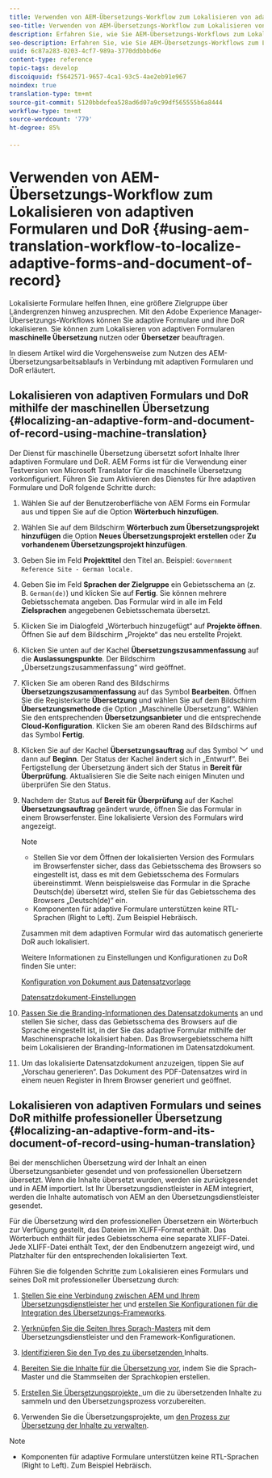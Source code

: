 ```yaml
---
title: Verwenden von AEM-Übersetzungs-Workflow zum Lokalisieren von adaptiven Formularen und DoR
seo-title: Verwenden von AEM-Übersetzungs-Workflow zum Lokalisieren von adaptiven Formularen und DoR
description: Erfahren Sie, wie Sie AEM-Übersetzungs-Workflows zum Lokalisieren von adaptiven Formularen und DoR verwenden.
seo-description: Erfahren Sie, wie Sie AEM-Übersetzungs-Workflows zum Lokalisieren von adaptiven Formularen und DoR verwenden.
uuid: 6c87a283-0203-4cf7-989a-3770ddbbbd6e
content-type: reference
topic-tags: develop
discoiquuid: f5642571-9657-4ca1-93c5-4ae2eb91e967
noindex: true
translation-type: tm+mt
source-git-commit: 5120bbdefea528ad6d07a9c99df565555b6a8444
workflow-type: tm+mt
source-wordcount: '779'
ht-degree: 85%

---
```



# Verwenden von AEM-Übersetzungs-Workflow zum Lokalisieren von adaptiven Formularen und DoR {#using-aem-translation-workflow-to-localize-adaptive-forms-and-document-of-record}

Lokalisierte Formulare helfen Ihnen, eine größere Zielgruppe über Ländergrenzen hinweg anzusprechen. Mit den Adobe Experience Manager-Übersetzungs-Workflows können Sie adaptive Formulare und ihre DoR lokalisieren. Sie können zum Lokalisieren von adaptiven Formularen **maschinelle Übersetzung** nutzen oder **Übersetzer** beauftragen.

In diesem Artikel wird die Vorgehensweise zum Nutzen des AEM-Übersetzungsarbeitsablaufs in Verbindung mit adaptiven Formularen und DoR erläutert.

## Lokalisieren von adaptiven Formulars und DoR mithilfe der maschinellen Übersetzung {#localizing-an-adaptive-form-and-document-of-record-using-machine-translation}

Der Dienst für maschinelle Übersetzung übersetzt sofort Inhalte Ihrer adaptiven Formulare und DoR. AEM Forms ist für die Verwendung einer Testversion von Microsoft Translator für die maschinelle Übersetzung vorkonfiguriert. Führen Sie zum Aktivieren des Dienstes für Ihre adaptiven Formulare und DoR folgende Schritte durch:

1. Wählen Sie auf der Benutzeroberfläche von AEM Forms ein Formular aus und tippen Sie auf die Option **Wörterbuch hinzufügen**.
1. Wählen Sie auf dem Bildschirm **Wörterbuch zum Übersetzungsprojekt hinzufügen** die Option **Neues Übersetzungsprojekt erstellen** oder **Zu vorhandenem Übersetzungsprojekt hinzufügen**.
1. Geben Sie im Feld **Projekttitel** den Titel an. Beispiel: `Government Reference Site - German locale.`
1. Geben Sie im Feld **Sprachen der Zielgruppe** ein Gebietsschema an (z. B. `German(de)`) und klicken Sie auf **Fertig**. Sie können mehrere Gebietsschemata angeben. Das Formular wird in alle im Feld **Zielsprachen** angegebenen Gebietsschemata übersetzt.
1. Klicken Sie im Dialogfeld „Wörterbuch hinzugefügt“ auf **Projekte öffnen**. Öffnen Sie auf dem Bildschirm „Projekte“ das neu erstellte Projekt.
1. Klicken Sie unten auf der Kachel **Übersetzungszusammenfassung** auf die **Auslassungspunkte**. Der Bildschirm „Übersetzungszusammenfassung“ wird geöffnet.
1. Klicken Sie am oberen Rand des Bildschirms **Übersetzungszusammenfassung** auf das Symbol **Bearbeiten**. Öffnen Sie die Registerkarte **Übersetzung** und wählen Sie auf dem Bildschirm **Übersetzungsmethode** die Option „Maschinelle Übersetzung“. Wählen Sie den entsprechenden **Übersetzungsanbieter** und die entsprechende **Cloud-Konfiguration**. Klicken Sie am oberen Rand des Bildschirms auf das Symbol **Fertig**.
1. Klicken Sie auf der Kachel **Übersetzungsauftrag** auf das Symbol ![aem62forms_downPfeil](assets/aem62forms_downarrow.png) und dann auf **Beginn**. Der Status der Kachel ändert sich in „Entwurf“. Bei Fertigstellung der Übersetzung ändert sich der Status in **Bereit für Überprüfung**. Aktualisieren Sie die Seite nach einigen Minuten und überprüfen Sie den Status.
1. Nachdem der Status auf **Bereit für Überprüfung** auf der Kachel **Übersetzungsauftrag** geändert wurde, öffnen Sie das Formular in einem Browserfenster. Eine lokalisierte Version des Formulars wird angezeigt.

   >[!NOTE]
   >
   >* Stellen Sie vor dem Öffnen der lokalisierten Version des Formulars im Browserfenster sicher, dass das Gebietsschema des Browsers so eingestellt ist, dass es mit dem Gebietsschema des Formulars übereinstimmt. Wenn beispielsweise das Formular in die Sprache Deutsch(de) übersetzt wird, stellen Sie für das Gebietsschema des Browsers „Deutsch(de)“ ein.
   >* Komponenten für adaptive Formulare unterstützen keine RTL-Sprachen (Right to Left). Zum Beispiel Hebräisch.


   Zusammen mit dem adaptiven Formular wird das automatisch generierte DoR auch lokalisiert.

   Weitere Informationen zu Einstellungen und Konfigurationen zu DoR finden Sie unter:

   [Konfiguration von Dokument aus Datensatzvorlage](/help/forms/using/generate-document-of-record-for-non-xfa-based-adaptive-forms.md#p-document-of-record-template-configuration-p)

   [Datensatzdokument-Einstellungen](/help/forms/using/generate-document-of-record-for-non-xfa-based-adaptive-forms.md#p-document-of-record-settings-p)

1. [Passen Sie die Branding-Informationen des Datensatzdokuments](/help/forms/using/generate-document-of-record-for-non-xfa-based-adaptive-forms.md) an und stellen Sie sicher, dass das Gebietsschema des Browsers auf die Sprache eingestellt ist, in der Sie das adaptive Formular mithilfe der Maschinensprache lokalisiert haben. Das Browsergebietsschema hilft beim Lokalisieren der Branding-Informationen im Datensatzdokument.
1. Um das lokalisierte Datensatzdokument anzuzeigen, tippen Sie auf „Vorschau generieren“. Das Dokument des PDF-Datensatzes wird in einem neuen Register in Ihrem Browser generiert und geöffnet.

## Lokalisieren von adaptiven Formulars und seines DoR mithilfe professioneller Übersetzung {#localizing-an-adaptive-form-and-its-document-of-record-using-human-translation}

Bei der menschlichen Übersetzung wird der Inhalt an einen Übersetzungsanbieter gesendet und von professionellen Übersetzern übersetzt. Wenn die Inhalte übersetzt wurden, werden sie zurückgesendet und in AEM importiert. Ist Ihr Übersetzungsdienstleister in AEM integriert, werden die Inhalte automatisch von AEM an den Übersetzungsdienstleister gesendet.

Für die Übersetzung wird den professionellen Übersetzern ein Wörterbuch zur Verfügung gestellt, das Dateien im XLIFF-Format enthält. Das Wörterbuch enthält für jedes Gebietsschema eine separate XLIFF-Datei. Jede XLIFF-Datei enthält Text, der den Endbenutzern angezeigt wird, und Platzhalter für den entsprechenden lokalisierten Text.

Führen Sie die folgenden Schritte zum Lokalisieren eines Formulars und seines DoR mit professioneller Übersetzung durch:

1. [Stellen Sie eine Verbindung zwischen AEM und Ihrem Übersetzungsdienstleister her](/help/sites-administering/tc-tic.md) und [erstellen Sie Konfigurationen für die Integration des Übersetzungs-Frameworks](/help/sites-administering/tc-tic.md).

1. [Verknüpfen Sie die Seiten Ihres Sprach-Masters](/help/sites-administering/tc-tic.md) mit dem Übersetzungsdienstleister und den Framework-Konfigurationen.

1. [Identifizieren Sie den Typ des zu übersetzenden ](/help/sites-administering/tc-rules.md) Inhalts.

1. [Bereiten Sie die Inhalte für die Übersetzung vor](/help/sites-administering/tc-prep.md), indem Sie die Sprach-Master und die Stammseiten der Sprachkopien erstellen.

1. [Erstellen Sie Übersetzungsprojekte, ](/help/sites-administering/tc-manage.md) um die zu übersetzenden Inhalte zu sammeln und den Übersetzungsprozess vorzubereiten.

1. Verwenden Sie die Übersetzungsprojekte, um [den Prozess zur Übersetzung der Inhalte zu verwalten](/help/sites-administering/tc-manage.md).

>[!NOTE]
>
>* Komponenten für adaptive Formulare unterstützen keine RTL-Sprachen (Right to Left). Zum Beispiel Hebräisch.

>



